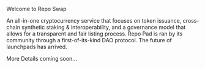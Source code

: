 Welcome to Repo Swap

An all-in-one cryptocurrency service that focuses on token issuance, cross-chain synthetic staking & interoperability, and a governance model that allows for a transparent and fair listing process. Repo Pad is ran by its community through a first-of-its-kind DAO protocol. The future of launchpads has arrived.

More Details coming soon…
